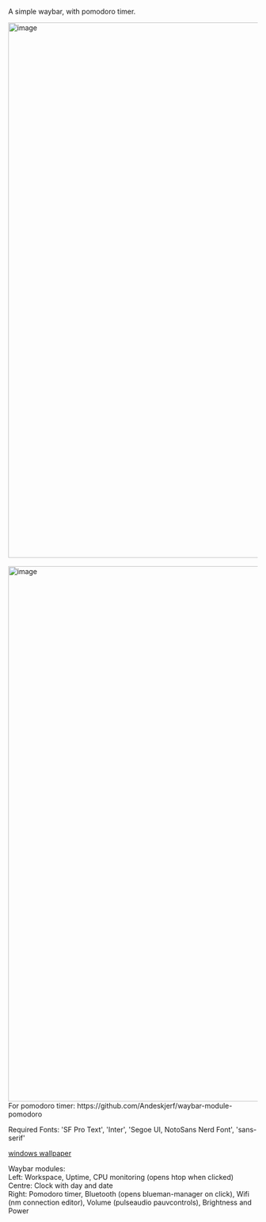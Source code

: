 A simple waybar, with pomodoro timer.

<img width="1920" height="1080" alt="image" src="https://github.com/user-attachments/assets/31208bdd-23fc-4d92-bf94-75e92d9df29d" />
<br><br>
<img width="1920" height="1080" alt="image" src="https://github.com/user-attachments/assets/9b368093-19f6-4149-8ac6-4daac6a8dd3e" />

<br>
For pomodoro timer:
https://github.com/Andeskjerf/waybar-module-pomodoro

Required Fonts:
'SF Pro Text', 'Inter', 'Segoe UI, NotoSans Nerd Font', 'sans-serif'

[windows wallpaper](https://raw.githubusercontent.com/Prateek7071/dotfiles/main/asset/3.jpg)<br>

Waybar modules: <br>
Left: Workspace, Uptime, CPU monitoring (opens htop when clicked) <br>
Centre: Clock with day and date <br>
Right: Pomodoro timer, Bluetooth (opens blueman-manager on click), Wifi (nm connection editor), Volume (pulseaudio pauvcontrols), Brightness and Power
